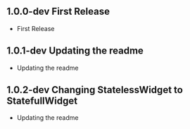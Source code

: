 ## 1.0.0-dev First Release

* First Release


## 1.0.1-dev Updating the readme

* Updating the readme

## 1.0.2-dev Changing StatelessWidget to StatefullWidget

* Updating the readme